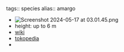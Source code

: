 tags:: species
alias:: amargo

- ![Screenshot 2024-05-17 at 03.01.45.png](https://peach-geographical-bat-397.mypinata.cloud/ipfs/QmR94UzgmmLXoYxD3vq7KKvMbEFdeqChB1Za9C2bAHUiBx)
- height: up to 6 m
- [wiki](https://en.wikipedia.org/wiki/Quassia_amara)
- [tokopedia](https://www.tokopedia.com/janegodongijo/mutant-quassia-amara?extParam=ivf%3Dfalse%26src%3Dsearch&refined=true)
-